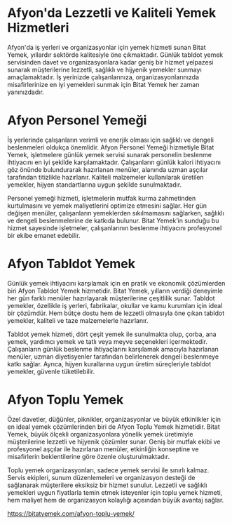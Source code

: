 # Afyon'da Lezzetli ve Kaliteli Yemek Hizmetleri
Afyon'da iş yerleri ve organizasyonlar için yemek hizmeti sunan Bitat Yemek, yıllardır sektörde kalitesiyle öne çıkmaktadır. Günlük tabldot yemek servisinden davet ve organizasyonlara kadar geniş bir hizmet yelpazesi sunarak müşterilerine lezzetli, sağlıklı ve hijyenik yemekler sunmayı amaçlamaktadır. İş yerinizde çalışanlarınıza, organizasyonlarınızda misafirlerinize en iyi yemekleri sunmak için Bitat Yemek her zaman yanınızdadır.

# Afyon Personel Yemeği

İş yerlerinde çalışanların verimli ve enerjik olması için sağlıklı ve dengeli beslenmeleri oldukça önemlidir. Afyon Personel Yemeği hizmetiyle Bitat Yemek, işletmelere günlük yemek servisi sunarak personelin beslenme ihtiyacını en iyi şekilde karşılamaktadır. Çalışanların günlük kalori ihtiyacını göz önünde bulundurarak hazırlanan menüler, alanında uzman aşçılar tarafından titizlikle hazırlanır. Kaliteli malzemeler kullanılarak üretilen yemekler, hijyen standartlarına uygun şekilde sunulmaktadır.

Personel yemeği hizmeti, işletmelerin mutfak kurma zahmetinden kurtulmasını ve yemek maliyetlerini optimize etmesini sağlar. Her gün değişen menüler, çalışanların yemeklerden sıkılmamasını sağlarken, sağlıklı ve dengeli beslenmelerine de katkıda bulunur. Bitat Yemek’in sunduğu bu hizmet sayesinde işletmeler, çalışanlarının beslenme ihtiyacını profesyonel bir ekibe emanet edebilir.

# Afyon Tabldot Yemek

Günlük yemek ihtiyacını karşılamak için en pratik ve ekonomik çözümlerden biri Afyon Tabldot Yemek hizmetidir. Bitat Yemek, yılların verdiği deneyimle her gün farklı menüler hazırlayarak müşterilerine çeşitlilik sunar. Tabldot yemekler, özellikle iş yerleri, fabrikalar, okullar ve kamu kurumları için ideal bir çözümdür. Hem bütçe dostu hem de lezzetli olmasıyla öne çıkan tabldot yemekler, kaliteli ve taze malzemelerle hazırlanır.

Tabldot yemek hizmeti, dört çeşit yemek ile sunulmakta olup, çorba, ana yemek, yardımcı yemek ve tatlı veya meyve seçenekleri içermektedir. Çalışanların günlük beslenme ihtiyaçlarını karşılamak amacıyla hazırlanan menüler, uzman diyetisyenler tarafından belirlenerek dengeli beslenmeye katkı sağlar. Ayrıca, hijyen kurallarına uygun üretim süreçleriyle tabldot yemekler, güvenle tüketilebilir.
# Afyon Toplu Yemek

Özel davetler, düğünler, piknikler, organizasyonlar ve büyük etkinlikler için en ideal yemek çözümlerinden biri de Afyon Toplu Yemek hizmetidir. Bitat Yemek, büyük ölçekli organizasyonlara yönelik yemek üretimiyle müşterilerine lezzetli ve hijyenik çözümler sunar. Geniş bir mutfak ekibi ve profesyonel aşçılar ile hazırlanan menüler, etkinliğin konseptine ve misafirlerin beklentilerine göre özenle oluşturulmaktadır.

Toplu yemek organizasyonları, sadece yemek servisi ile sınırlı kalmaz. Servis ekipleri, sunum düzenlemeleri ve organizasyon desteği de sağlanarak müşterilere eksiksiz bir hizmet sunulur. Lezzetli ve sağlıklı yemekleri uygun fiyatlarla temin etmek isteyenler için toplu yemek hizmeti, hem maliyet hem de organizasyon kolaylığı açısından büyük avantaj sağlar.

https://bitatyemek.com/afyon-toplu-yemek/
